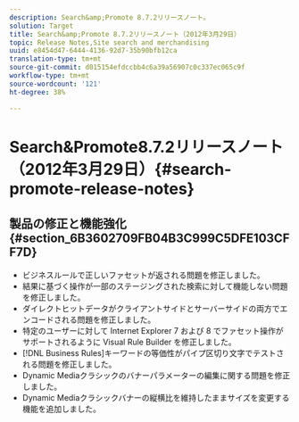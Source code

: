 ```yaml
---
description: Search&amp;Promote 8.7.2リリースノート。
solution: Target
title: Search&amp;Promote 8.7.2リリースノート（2012年3月29日）
topic: Release Notes,Site search and merchandising
uuid: e8454d47-6444-4136-92d7-35b90bfb12ca
translation-type: tm+mt
source-git-commit: d015154efdccbb4c6a39a56907c0c337ec065c9f
workflow-type: tm+mt
source-wordcount: '121'
ht-degree: 38%

---
```



# Search&amp;Promote8.7.2リリースノート（2012年3月29日）{#search-promote-release-notes}

## 製品の修正と機能強化{#section_6B3602709FB04B3C999C5DFE103CFF7D}

* ビジネスルールで正しいファセットが返される問題を修正しました。
* 結果に基づく操作が一部のステージングされた検索に対して機能しない問題を修正しました。
* ダイレクトヒットデータがクライアントサイドとサーバーサイドの両方でエンコードされる問題を修正しました。
* 特定のユーザーに対して Internet Explorer 7 および 8 でファセット操作がサポートされるように Visual Rule Builder を修正しました。
* [!DNL Business Rules]キーワードの等価性がパイプ区切り文字でテストされる問題を修正しました。
* Dynamic Mediaクラシックのバナーパラメーターの編集に関する問題を修正しました。
* Dynamic Mediaクラシックバナーの縦横比を維持したままサイズを変更する機能を追加しました。

